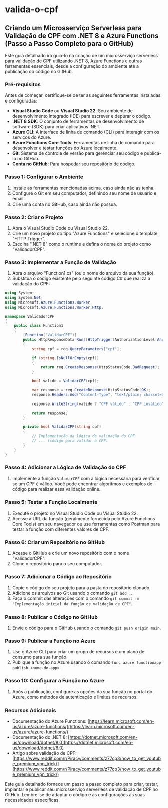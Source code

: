 # valida-o-cpf


## Criando um Microsserviço Serverless para Validação de CPF com .NET 8 e Azure Functions (Passo a Passo Completo para o GitHub)

Este guia detalhado irá guiá-lo na criação de um microsserviço serverless para validação de CPF utilizando .NET 8, Azure Functions e outras ferramentas essenciais, desde a configuração do ambiente até a publicação do código no GitHub.

### Pré-requisitos

Antes de começar, certifique-se de ter as seguintes ferramentas instaladas e configuradas:

*   **Visual Studio Code** ou **Visual Studio 22**: Seu ambiente de desenvolvimento integrado (IDE) para escrever e depurar o código.
*   **.NET 8 SDK**: O conjunto de ferramentas de desenvolvimento de software (SDK) para criar aplicativos .NET.
*   **Azure CLI**: A interface de linha de comando (CLI) para interagir com os serviços do Azure.
*   **Azure Functions Core Tools**: Ferramentas de linha de comando para desenvolver e testar funções do Azure localmente.
*   **Git**: Sistema de controle de versão para gerenciar seu código e publicá-lo no GitHub.
*   **Conta no GitHub**: Para hospedar seu repositório de código.

### Passo 1: Configurar o Ambiente

1.  Instale as ferramentas mencionadas acima, caso ainda não as tenha.
2.  Configure o Git em seu computador, definindo seu nome de usuário e email.
3.  Crie uma conta no GitHub, caso ainda não possua.

### Passo 2: Criar o Projeto

1.  Abra o Visual Studio Code ou Visual Studio 22.
2.  Crie um novo projeto do tipo "Azure Functions" e selecione o template "HTTP Trigger".
3.  Escolha ".NET 8" como o runtime e defina o nome do projeto como "ValidadorCPF".

### Passo 3: Implementar a Função de Validação

1.  Abra o arquivo "Function1.cs" (ou o nome do arquivo da sua função).
2.  Substitua o código existente pelo seguinte código C# que realiza a validação do CPF:

```csharp
using System;
using System.Net;
using Microsoft.Azure.Functions.Worker;
using Microsoft.Azure.Functions.Worker.Http;

namespace ValidadorCPF
{
    public class Function1
    {
        [Function("ValidarCPF")]
        public HttpResponseData Run([HttpTrigger(AuthorizationLevel.Anonymous, "get", "post")] HttpRequestData req)
        {
            string cpf = req.QueryParameters["cpf"];

            if (string.IsNullOrEmpty(cpf))
            {
                return req.CreateResponse(HttpStatusCode.BadRequest);
            }

            bool valido = ValidarCPF(cpf);

            var response = req.CreateResponse(HttpStatusCode.OK);
            response.Headers.Add("Content-Type", "text/plain; charset=UTF-8");

            response.WriteString(valido ? "CPF válido" : "CPF inválido");

            return response;
        }

        private bool ValidarCPF(string cpf)
        {
            // Implementação da lógica de validação do CPF
            // ... (código para validar o CPF)
        }
    }
}
```

### Passo 4: Adicionar a Lógica de Validação do CPF

1.  Implemente a função `ValidarCPF` com a lógica necessária para verificar se um CPF é válido. Você pode encontrar algoritmos e exemplos de código para realizar essa validação online.

### Passo 5: Testar a Função Localmente

1.  Execute o projeto no Visual Studio Code ou Visual Studio 22.
2.  Acesse a URL da função (geralmente fornecida pelo Azure Functions Core Tools) em seu navegador ou use ferramentas como Postman para testar a função com diferentes valores de CPF.

### Passo 6: Criar um Repositório no GitHub

1.  Acesse o GitHub e crie um novo repositório com o nome "ValidadorCPF".
2.  Clone o repositório para o seu computador.

### Passo 7: Adicionar o Código ao Repositório

1.  Copie o código do seu projeto para a pasta do repositório clonado.
2.  Adicione os arquivos ao Git usando o comando `git add .`.
3.  Faça o commit das alterações com o comando `git commit -m "Implementação inicial da função de validação de CPF"`.

### Passo 8: Publicar o Código no GitHub

1.  Envie o código para o GitHub usando o comando `git push origin main`.

### Passo 9: Publicar a Função no Azure

1.  Use o Azure CLI para criar um grupo de recursos e um plano de consumo para sua função.
2.  Publique a função no Azure usando o comando `func azure functionapp publish <nome-do-app>`.

### Passo 10: Configurar a Função no Azure

1.  Após a publicação, configure as opções da sua função no portal do Azure, como métodos de autenticação e limites de recursos.

### Recursos Adicionais

*   Documentação do Azure Functions: [https://learn.microsoft.com/en-us/azure/azure-functions/](https://learn.microsoft.com/en-us/azure/azure-functions/)
*   Documentação do .NET 8: [https://dotnet.microsoft.com/en-us/download/dotnet/8.0](https://dotnet.microsoft.com/en-us/download/dotnet/8.0)
*   Artigo sobre validação de CPF: [https://www.reddit.com/r/Piracy/comments/z77cp3/how_to_get_youtube_premium_vpn_trick/](https://www.reddit.com/r/Piracy/comments/z77cp3/how_to_get_youtube_premium_vpn_trick/)

Este guia detalhado fornece um passo a passo completo para criar, testar, implantar e publicar seu microsserviço serverless de validação de CPF no GitHub. Lembre-se de adaptar o código e as configurações às suas necessidades específicas.
